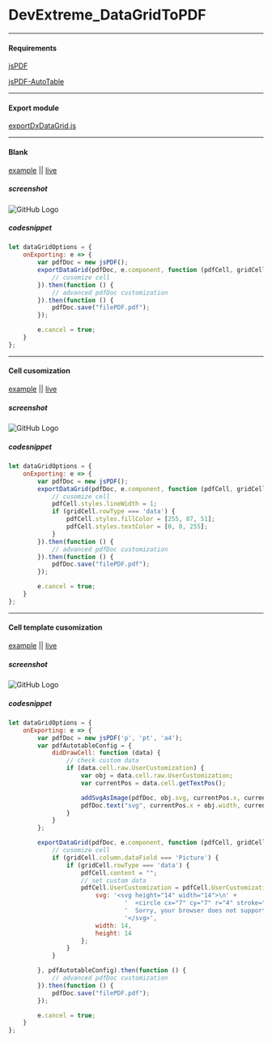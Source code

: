 # DevExtreme_DataGridToPDF

---

#### Requirements

[jsPDF](https://github.com/MrRio/jsPDF)

[jsPDF-AutoTable](https://github.com/simonbengtsson/jsPDF-AutoTable)

---

#### Export module

[exportDxDataGrid.js](https://github.com/KuznetsovVN/DevExtreme_DataGridToPDF/blob/master/js/Exporter/exportDxDataGrid.js)

---

#### Blank

[example](https://github.com/KuznetsovVN/DevExtreme_DataGridToPDF/blob/master/demos/dxDataGrid/jsPDF_grouping.html) || [live](https://kuznetsovvn.github.io/DevExtreme_DataGridToPDF/demos/dxDataGrid/jsPDF_grouping.html)
##### screenshot
![GitHub Logo](https://i.gyazo.com/b1fe637d5cbf2f711bb96de2acc5ef53.png)
##### codesnippet
```javascript
let dataGridOptions = {
    onExporting: e => {
        var pdfDoc = new jsPDF();
        exportDataGrid(pdfDoc, e.component, function (pdfCell, gridCell) {
            // cusomize cell
        }).then(function () {
            // advanced pdfDoc customization
        }).then(function () {
            pdfDoc.save("filePDF.pdf");
        });

        e.cancel = true;
    } 
};  
```

---

#### Cell cusomization

[example](https://github.com/KuznetsovVN/DevExtreme_DataGridToPDF/blob/master/demos/dxDataGrid/jsPDF_bands.html) || [live](https://kuznetsovvn.github.io/DevExtreme_DataGridToPDF/demos/dxDataGrid/jsPDF_bands.html)
##### screenshot
![GitHub Logo](https://i.gyazo.com/47a58750d1d067e89b50de343615466d.png)
##### codesnippet
```javascript
let dataGridOptions = {
    onExporting: e => {
        var pdfDoc = new jsPDF();
        exportDataGrid(pdfDoc, e.component, function (pdfCell, gridCell) {
            // cusomize cell
            pdfCell.styles.lineWidth = 1;
            if (gridCell.rowType === 'data') {
                pdfCell.styles.fillColor = [255, 87, 51];
                pdfCell.styles.textColor = [0, 0, 255];
            }
        }).then(function () {
            // advanced pdfDoc customization
        }).then(function () {
            pdfDoc.save("filePDF.pdf");
        });

        e.cancel = true;
    } 
};  
```

---

#### Cell template cusomization

[example](https://github.com/KuznetsovVN/DevExtreme_DataGridToPDF/blob/master/demos/dxDataGrid/jsPDF_custom_cell.html) || [live](https://kuznetsovvn.github.io/DevExtreme_DataGridToPDF/demos/dxDataGrid/jsPDF_custom_cell.html)
##### screenshot
![GitHub Logo](https://i.gyazo.com/733bca3d142855c14d85c7ea7559fe6c.png)
##### codesnippet
```javascript
let dataGridOptions = {
    onExporting: e => {
        var pdfDoc = new jsPDF('p', 'pt', 'a4');
        var pdfAutotableConfig = {
            didDrawCell: function (data) {
                // check custom data
                if (data.cell.raw.UserCustomization) {
                    var obj = data.cell.raw.UserCustomization;
                    var currentPos = data.cell.getTextPos();

                    addSvgAsImage(pdfDoc, obj.svg, currentPos.x, currentPos.y, obj.width, obj.height);
                    pdfDoc.text("svg", currentPos.x + obj.width, currentPos.y, { baseline: 'top' });
                }
            }
        };

        exportDataGrid(pdfDoc, e.component, function (pdfCell, gridCell) {
            // cusomize cell
            if (gridCell.column.dataField === 'Picture') {
                if (gridCell.rowType === 'data') {
                    pdfCell.content = "";
                    // set custom data
                    pdfCell.UserCustomization = pdfCell.UserCustomization = {
                        svg: '<svg height="14" width="14">\n' +
                                '  <circle cx="7" cy="7" r="4" stroke="blue" stroke-width="1" fill="red" />\n' +
                                '  Sorry, your browser does not support inline SVG.  \n' +
                                '</svg>',
                        width: 14,
                        height: 14
                    };
                }
            }

        }, pdfAutotableConfig).then(function () {
            // advanced pdfDoc customization
        }).then(function () {
            pdfDoc.save("filePDF.pdf");
        });

        e.cancel = true;
    } 
};  
```
